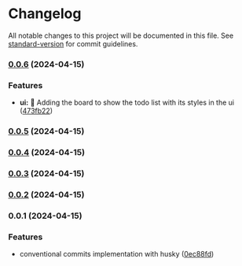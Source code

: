 # Changelog

All notable changes to this project will be documented in this file. See [standard-version](https://github.com/conventional-changelog/standard-version) for commit guidelines.

### [0.0.6](https://github.com/CrisOsorioDev/ngrx-todos/compare/v0.0.5...v0.0.6) (2024-04-15)


### Features

* **ui:** :lipstick: Adding the board to show the todo list with its styles in the ui ([473fb22](https://github.com/CrisOsorioDev/ngrx-todos/commit/473fb221132a5edceb3661df6579b2d72671c9be))

### [0.0.5](https://github.com/CrisOsorioDev/ngrx-todos/compare/v0.0.4...v0.0.5) (2024-04-15)

### [0.0.4](https://github.com/CrisOsorioDev/ngrx-todos/compare/v0.0.3...v0.0.4) (2024-04-15)

### [0.0.3](https://github.com/CrisOsorioDev/ngrx-todos/compare/v0.0.2...v0.0.3) (2024-04-15)

### [0.0.2](https://github.com/CrisOsorioDev/ngrx-todos/compare/v0.0.1...v0.0.2) (2024-04-15)

### 0.0.1 (2024-04-15)


### Features

* conventional commits implementation with husky ([0ec88fd](https://github.com/CrisOsorioDev/ngrx-todos/commit/0ec88fda72db8dd46eb45786dfca458947cc215d))

